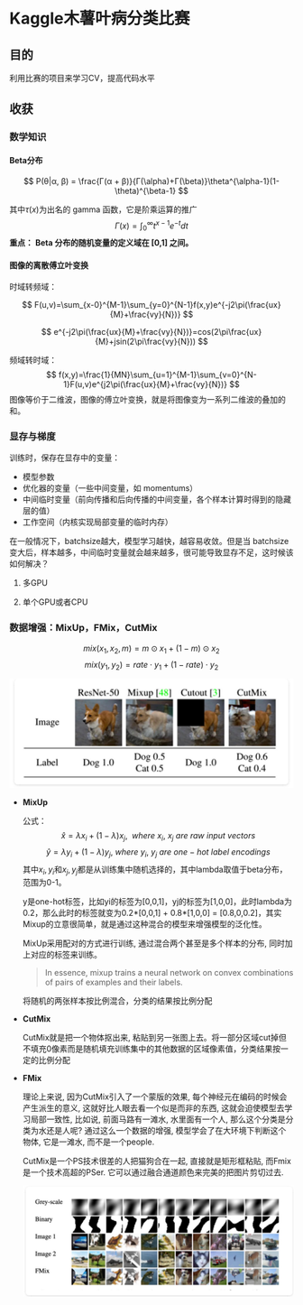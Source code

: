 # Kaggle木薯叶病分类比赛

## 目的

利用比赛的项目来学习CV，提高代码水平

## 收获

### 数学知识

#### Beta分布

$$
P(θ|α, β) = \frac{Γ(α + β)}{Γ(\alpha)+Γ(\beta)}\theta^{\alpha-1}(1-\theta)^{\beta-1}
$$

其中$\tau(x)$为出名的 gamma 函数，它是阶乘运算的推广
$$
Γ(x) = ∫_0^\infty t^{x-1}e^{-t}dt
$$
**重点：** **Beta 分布的随机变量的定义域在 [0,1] 之间。**  

#### 图像的离散傅立叶变换  

时域转频域：  


$$
F(u,v)=\sum_{x-0}^{M-1}\sum_{y=0}^{N-1}f(x,y)e^{-j2\pi(\frac{ux}{M}+\frac{vy}{N})}
$$

$$
e^{-j2\pi(\frac{ux}{M}+\frac{vy}{N})}=cos(2\pi\frac{ux}{M}+jsin(2\pi\frac{vy}{N}))
$$

频域转时域：
$$
f(x,y)=\frac{1}{MN}\sum_{u=1}^{M-1}\sum_{v=0}^{N-1}F(u,v)e^{j2\pi(\frac{ux}{M}+\frac{vy}{N})}
$$
图像等价于⼆维波，图像的傅⽴叶变换，就是将图像变为⼀系列⼆维波的叠加的和。  





### 显存与梯度

训练时，保存在显存中的变量：

- 模型参数
- 优化器的变量（⼀些中间变量，如 momentums）
- 中间临时变量（前向传播和后向传播的中间变量，各个样本计算时得到的隐藏层的值）  
- ⼯作空间（内核实现局部变量的临时内存）  

在一般情况下，batchsize越大，模型学习越快，越容易收敛。但是当 batchsize 变⼤后，样本越多，中间临时变量就会越来越多，很可能导致显存不足，这时候该如何解决？

1. 多GPU

   

2. 单个GPU或者CPU



### 数据增强：MixUp，FMix，CutMix

$$
mix(x_1, x_2, m) = m ⊙ x_1 + (1 - m) ⊙ x_2
$$
$$
mix(y_1, y_2) = rate ⋅ y_1 + (1 - rate) ⋅ y_2
$$

![Mixup&Cutout&CutMix](https://github.com/LiuZH-enjoy/Kaggle-Cassava-leaf-disease-classification-contest/blob/master/imgs/Mixup%26Cutout%26CutMix.png)


- **MixUp**

  公式：
  $$
  \hat{x}=\lambda x_i+(1-\lambda)x_j, \ \ where\ x_i,\ x_j\ are\ raw\ input\ vectors
  $$
  $$
  \hat{y}=\lambda y_i+(1-\lambda)y_j, \ where\ y_i,\ y_j\ are\ one-hot\ label\ encodings
  $$
  其中$x_i,y_i$和$x_j,y_j$都是从训练集中随机选择的，其中lambda取值于beta分布，范围为0-1。

  y是one-hot标签，⽐如yi的标签为[0,0,1]，yj的标签为[1,0,0]，此时lambda为0.2，那么此时的标签就变为0.2*[0,0,1] + 0.8*[1,0,0] = [0.8,0,0.2]，其实Mixup的⽴意很简单，就是通过这种混合的模型来增强模型的泛化性。

  MixUp采用配对的方式进行训练, 通过混合两个甚至是多个样本的分布, 同时加上对应的标签来训练。

  > In essence, mixup trains a neural network on convex combinations of pairs of examples and their labels.

  将随机的两张样本按比例混合，分类的结果按比例分配


- **CutMix**

  CutMix就是把一个物体抠出来, 粘贴到另一张图上去。将一部分区域cut掉但不填充0像素而是随机填充训练集中的其他数据的区域像素值，分类结果按一定的比例分配

- **FMix**

  理论上来说, 因为CutMix引入了一个蒙版的效果, 每个神经元在编码的时候会产生派生的意义, 这就好比人眼去看一个似是而非的东西, 这就会迫使模型去学习局部一致性, 比如说, 前面马路有一滩水, 水里面有一个人, 那么这个分类是分类为水还是人呢? 通过这么一个数据的增强, 模型学会了在大环境下判断这个物体, 它是一滩水, 而不是一个people.

  CutMix是一个PS技术很差的人把猫狗合在一起, 直接就是矩形框粘贴, 而Fmix是一个技术高超的PSer. 它可以通过融合通道颜色来完美的把图片剪切过去.
  
  ![FMix](https://github.com/LiuZH-enjoy/Kaggle-Cassava-leaf-disease-classification-contest/blob/master/imgs/FMix.png)
  


